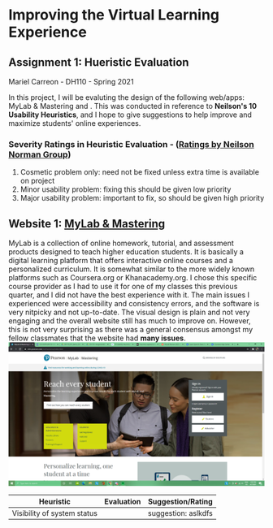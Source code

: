 # Improving the Virtual Learning Experience 
## Assignment 1: Hueristic Evaluation
Mariel Carreon - DH110 - Spring 2021

In this project, I will be evaluting the design of the following web/apps: MyLab & Mastering and . This was conducted in reference to **Neilson's 10 Usability Heuristics**, and I hope to give suggestions to help improve and maximize students' online experiences. 

### Severity Ratings in Heuristic Evaluation - ([Ratings by Neilson Norman Group](https://www.nngroup.com/articles/how-to-rate-the-severity-of-usability-problems/))
 1. Cosmetic problem only: need not be fixed unless extra time is available on project  
 1. Minor usability problem: fixing this should be given low priority
 1.  Major usability problem: important to fix, so should be given high priority

## Website 1: [MyLab & Mastering](https://mlm.pearson.com/northamerica/index.html)


MyLab is a collection of online homework, tutorial, and assessment products designed to teach higher education students. It is basically a digital learning platform that offers interactive online courses and a personalized curriculum. It is somewhat similar to the more widely known platforms such as Coursera.org or Khanacademy.org. 
I chose this specific course provider as I had to use it for one of my classes this previous quarter, and I did not have the best experience with it. The main issues I experienced were accessibility and consistency errors, and the software is very nitpicky and not up-to-date. The visual design is plain and not very engaging and the overall website still has much to improve on.  However, this is not very surprising as there was a general consensus amongst my fellow classmates that the website had __many issues__.
![MyLab Homepage](mylab-ss.png)

Heuristic | Evaluation | Suggestion/Rating
--------- | ---------- | -----------------
Visibility of system status | | suggestion: aslkdfs





